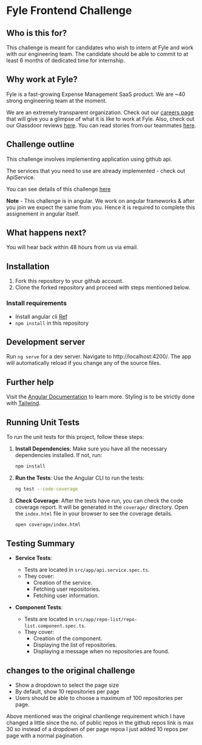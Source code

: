 # Fyle Frontend Challenge

## Who is this for?

This challenge is meant for candidates who wish to intern at Fyle and work with our engineering team. The candidate should be able to commit to at least 6 months of dedicated time for internship.

## Why work at Fyle?

Fyle is a fast-growing Expense Management SaaS product. We are ~40 strong engineering team at the moment. 

We are an extremely transparent organization. Check out our [careers page](https://careers.fylehq.com) that will give you a glimpse of what it is like to work at Fyle. Also, check out our Glassdoor reviews [here](https://www.glassdoor.co.in/Reviews/Fyle-Reviews-E1723235.htm). You can read stories from our teammates [here](https://stories.fylehq.com).

## Challenge outline

This challenge involves implementing application using github api. 

The services that you need to use are already implemented - check out ApiService.

You can see details of this challenge [here](https://fyleuniverse.notion.site/fyleuniverse/Fyle-Frontend-development-challenge-cb5085e5e0864e769e7b98c694400aaa)

__Note__ - This challenge is in angular. We work on angular frameworks & after you join we expect the same from you. Hence it is required to complete this assignement in angular itself.

## What happens next?

You will hear back within 48 hours from us via email.

## Installation

1. Fork this repository to your github account.
2. Clone the forked repository and proceed with steps mentioned below.

### Install requirements
* Install angular cli [Ref](https://angular.io/cli)
* `npm install` in this repository 

## Development server

Run `ng serve` for a dev server. Navigate to http://localhost:4200/. The app will automatically reload if you change any of the source files.

## Further help

Visit the [Angular Documentation](https://angular.io/guide/styleguide) to learn more.
Styling is to be strictly done with [Tailwind](https://tailwindcss.com/docs/installation).

## Running Unit Tests

To run the unit tests for this project, follow these steps:

1. **Install Dependencies**:
    Make sure you have all the necessary dependencies installed. If not, run:
    ```bash
    npm install
    ```

2. **Run the Tests**:
    Use the Angular CLI to run the tests:
    ```bash
    ng test --code-coverage
    ```

3. **Check Coverage**:
    After the tests have run, you can check the code coverage report. It will be generated in the `coverage/` directory. Open the `index.html` file in your browser to see the coverage details.
    ```bash
    open coverage/index.html
    ```

## Testing Summary

- **Service Tests**:
    - Tests are located in `src/app/api.service.spec.ts`.
    - They cover:
      - Creation of the service.
      - Fetching user repositories.
      - Fetching user information.

- **Component Tests**:
    - Tests are located in `src/app/repo-list/repo-list.component.spec.ts`.
    - They cover:
      - Creation of the component.
      - Displaying the list of repositories.
      - Displaying a message when no repositories are found.

## changes to the original challenge

- Show a dropdown to select the page size
- By default, show 10 repositories per page
- Users should be able to choose a maximum of 100 repositories per page.

 Above mentioned was the original chanllenge requirement which I have changed a little since the no. of public repos in the github repos link is max 30 so instead of a dropdown of per page repoa I just added 10 repos per page with a normal pagination.
